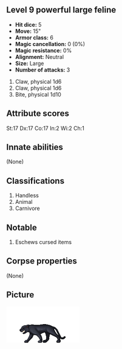 ## Level 9 powerful large feline

- **Hit dice:** 5
- **Move:** 15"
- **Armor class:** 6
- **Magic cancellation:** 0 (0%)
- **Magic resistance:** 0%
- **Alignment:** Neutral
- **Size:** Large
- **Number of attacks:** 3
1. Claw, physical 1d6
2. Claw, physical 1d6
3. Bite, physical 1d10

## Attribute scores

St:17 Dx:17 Co:17 In:2 Wi:2 Ch:1

## Innate abilities

(None)

## Classifications

1. Handless
2. Animal
3. Carnivore

## Notable

1. Eschews cursed items

## Corpse properties

(None)

## Picture

![Panther](https://github.com/hyvanmielenpelit/GnollHackTileSet/blob/main/Monsters/panther/panther.png?raw=true)
